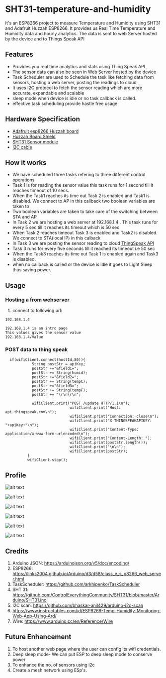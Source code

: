 # SHT31-temperature-and-humidity
 
It's an ESP8266 project to measure Temperature and Humidity using SHT31 and Adafruit Huzzah ESP8266. It provides us Real Time Temperature and Humidity data and hourly analytics. The data is sent to web Server hosted by the device and to Things Speak API
 

## Features 

  - Provides you real time analytics and stats using Thing Speak API 
  - The sensor data can also be seen in Web Server hosted by the device
  - Task Scheduler are used to Schedule the task like fetching data from sensors, hosting a web server, posting the readings to cloud
  - It uses I2C protocol to fetch the sensor reading which are more accurate, expandable and scalable
  - sleep mode when device is idle or no task callback is called.
  - effective task scheduling provide hastle free usage
 
## Hardware Specification
  - [Adafruit esp8266 Huzzah board](https://www.adafruit.com/product/2471)
  - [Huzzah Board Shield](https://shop.controleverything.com/products/adafruit-huzzah-esp8266-breakout-with-usb-and-i2c-expansion-port)
  - [SHT31 Sensor module](https://shop.controleverything.com/products/humidity-and-temperature-sensor-2-rh-0-3-c)
  - [I2C cable](https://store.ncd.io/product/i%C2%B2c-cable/)
 

## How it works
  -  We have scheduled three tasks refering to three different control operations
  - Task 1 is for reading the sensor value this task runs for 1 second till it reaches timeout of 10 secs.
  - When the Task1 reaches its time out Task 2 is enabled and Task1 is disabled. We connect to AP in this callback two boolean variables are taken to
  - Two boolean variables are taken to take care of the switching between STA and AP 
  - In Task 2 we are hosting a web server at 192.168.1.4 . This task runs for every 5 sec till it reaches its timeout which is 50 sec
  - When Task 2 reaches timeout Task 3 is enabled and Task2 is disabled. We connect to STA(local IP) in this calback 
  - In Task 3 we are posting the sensor reading to cloud [ThingSpeak API](https://thingspeak.com/channels/602864)
  - Task 3 runs for every five seconds till it reached its timeout i.e 50 sec
  - When the Task3 reaches its time out Task 1 is enabled again and Task3 is disabled.
  - when no callback is called or the device is idle it goes to Light Sleep thus saving power.


## Usage

### Hosting a from webserver

1. connect to following url:
  ```  
  192.168.1.4
  ```

  ```
  192.168.1.4 is an intro page
  This values gives the sensor value
  192.168.1.4/Value 
 ```

### POST data to thing speak

```
  if(wifiClient.connect(hostId,80)){
            String postStr = apiKey;
            postStr +="&field1=";
            postStr += String(humid);
            postStr +="&field2=";
            postStr += String(tempC);
            postStr +="&field3=";
            postStr += String(tempF);
            postStr += "\r\n\r\n";

            wifiClient.print("POST /update HTTP/1.1\n");
                             wifiClient.print("Host: api.thingspeak.com\n");
                             wifiClient.print("Connection: close\n");
                             wifiClient.print("X-THINGSPEAKAPIKEY: "+apiKey+"\n");
                             wifiClient.print("Content-Type: application/x-www-form-urlencoded\n");
                             wifiClient.print("Content-Length: ");
                             wifiClient.print(postStr.length());
                             wifiClient.print("\n\n");
                             wifiClient.print(postStr);
          }
          wifiClient.stop();
```


## Profile

![alt text](https://github.com/ncdcommunity/SHT31-temperature-and-humidity/blob/master/CaptureHumidity.PNG)


![alt text]( https://github.com/ncdcommunity/SHT31-temperature-and-humidity/blob/master/CaptureTEmpGauge.PNG)


![alt text]( https://github.com/ncdcommunity/SHT31-temperature-and-humidity/blob/master/CaptureTempC.PNG)


![alt text](https://github.com/ncdcommunity/SHT31-temperature-and-humidity/blob/master/CaptureTempF.PNG)


![alt text]( https://github.com/ncdcommunity/SHT31-temperature-and-humidity/blob/master/CaptureWeb2.PNG)


![alt text](https://github.com/ncdcommunity/SHT31-temperature-and-humidity/blob/master/Captureweb1_1.PNG)


## Credits

1. Arduino JSON: https://arduinojson.org/v5/doc/encoding/ 
2. ESP8266: https://links2004.github.io/Arduino/d3/d58/class_e_s_p8266_web_server.html
3. TaskScheduler: https://github.com/arkhipenko/TaskScheduler
4. SHT 31: https://github.com/ControlEverythingCommunity/SHT31/blob/master/Arduino/SHT31.ino
5. I2C scan: https://github.com/bhaskar-anil429/arduino-i2c-scan
6. https://www.instructables.com/id/ESP8266-Temp-Humidity-Monitoring-Web-App-Using-Ard/
7. Wire: https://www.arduino.cc/en/Reference/Wire

## Future Enhancement 
1. To host another web page where the user can config its wifi credentials.
2. Deep sleep mode- We can put ESP to deep sleep mode to conserve power
3. To enhance the no. of sensors using i2c
4. Create a mesh network using ESp's.
